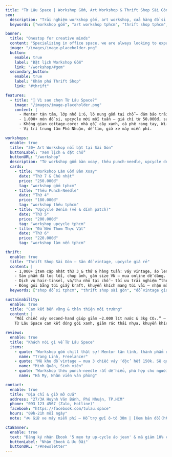 ```yaml
---
title: "Từ Lâu Space | Workshop Gốm, Art Workshop & Thrift Shop Sài Gòn"
seo:
  description: "Trải nghiệm workshop gốm, art workshop, cửa hàng đồ si vintage & upcycle thân thiện môi trường tại trung tâm Phú Nhuận, TP.HCM. Địa chỉ top đầu cho workshop gốm, workshop handmade, thrift shop Sài Gòn."
  keywords: ["workshop gốm", "art workshop tphcm", "thrift shop tphcm", "đồ si sài gòn", "workshop handmade", "upcycle quần áo", "workshop thêu", "workshop làm nến"]

banner:
  title: "Onestop for creative minds"
  content: "Specializing in office space, we are always looking to expand our offerings to meet the needs of growing companies."
  image: "/images/image-placeholder.png"
  button:
    enable: true
    label: "Đặt lịch Workshop Gốm"
    link: "/workshop/#gom"
  secondary_button:
    enable: true
    label: "Khám phá Thrift Shop"
    link: "#thrift"

features:
  - title: "🌟 Vì sao chọn Từ Lâu Space?"
    image: "/images/image-placeholder.png"
    content: |
      - Mentor tận tâm, lớp nhỏ 1:6, lò nung gốm tại chỗ – đảm bảo trải nghiệm cá nhân hóa.
      - 1.000+ món đồ si, upcycle mới mỗi tuần – giá chỉ từ 50.000đ, sạch sẽ, thơm tho.
      - Không gian cottage-core: nhà gỗ, cây xanh, cà phê rang tay, Wi-Fi & ổ cắm miễn phí.
      - Vị trí trung tâm Phú Nhuận, dễ tìm, giữ xe máy miễn phí.

workshops:
  enable: true
  title: "30+ Art Workshop nổi bật tại Sài Gòn"
  buttonLabel: "Xem lịch & đặt chỗ"
  buttonURL: "/workshop"
  description: "Từ workshop gốm bàn xoay, thêu punch-needle, upcycle denim đến đổ nến thơm – phù hợp cho người mới bắt đầu & người yêu sáng tạo. Đăng ký ngay để giữ chỗ!"
  cards:
    - title: "Workshop Làm Gốm Bàn Xoay"
      date: "Thứ 7 & Chủ nhật"
      price: "250.000đ"
      tag: "workshop gốm tphcm"
    - title: "Thêu Punch-Needle"
      date: "Thứ 4"
      price: "180.000đ"
      tag: "workshop thêu tphcm"
    - title: "Upcycle Denim (vẽ & đính patch)"
      date: "Thứ 5"
      price: "200.000đ"
      tag: "workshop upcycle tphcm"
    - title: "Đổ Nến Thơm Thực Vật"
      date: "Thứ 6"
      price: "220.000đ"
      tag: "workshop làm nến tphcm"

thrift:
  enable: true
  title: "Thrift Shop Sài Gòn – Săn đồ vintage, upcycle giá rẻ"
  content: |
    - 1.000+ item cập nhật thứ 3 & thứ 6 hàng tuần: váy vintage, áo len retro, phụ kiện độc bản.
    - Sản phẩm đã lọc lỗi, chụp ảnh, gắn size VN – mua online dễ dàng.
    - Dịch vụ hair-tinsel, vá/thu nhỏ tại chỗ – tối ưu trải nghiệm “thrift-flip”.
    - Đóng gói bằng túi giấy kraft, khuyến khích mang túi vải – nhận mã giảm giá 5%.
  keywords: ["shop đồ si tphcm", "thrift shop sài gòn", "đồ vintage giá rẻ", "upcycle tphcm"]

sustainability:
  enable: true
  title: "Cam kết bền vững & thân thiện môi trường"
  content: |
    “Mỗi chiếc váy second-hand giúp giảm ~2.000 lít nước & 3kg CO₂.” — WEF 2025 Report
    Từ Lâu Space cam kết đóng gói xanh, giảm rác thải nhựa, khuyến khích khách mang túi vải và tham gia các hoạt động upcycle, bảo vệ môi trường cùng cộng đồng.

reviews:
  enable: true
  title: "Khách nói gì về Từ Lâu Space"
  items:
    - quote: "Workshop gốm chill thật sự! Mentor tận tình, thành phẩm đẹp, sẽ quay lại."
      name: "Trang Linh, Freelancer"
    - quote: "Mê khu đồ vintage – mua 3 chiếc váy ‘độc’ hết 150k. Sẽ quay lại."
      name: "Minh Quân, Sinh viên"
    - quote: "Workshop thêu punch-needle rất dễ hiểu, phù hợp cho người mới."
      name: "Hà My, Nhân viên văn phòng"

contact:
  enable: true
  title: "Địa chỉ & giờ mở cửa"
  address: "27/3A Huỳnh Văn Bánh, Phú Nhuận, TP.HCM"
  phone: "093 123 4567 (Zalo, Hotline)"
  facebook: "https://facebook.com/tulau.space"
  hours: "09h-21h mỗi ngày"
  note: "🚲 Giữ xe máy miễn phí – Hỗ trợ gửi ô-tô 30m | [Xem bản đồ](https://goo.gl/maps/...)"

ctaBanner:
  enable: true
  text: "Đăng ký nhận Ebook '5 mẹo tự up-cycle áo jean' & mã giảm 10% cho workshop đầu tiên. Đừng bỏ lỡ ưu đãi chỉ dành cho thành viên mới!"
  buttonLabel: "Nhận Ebook & Ưu Đãi"
  buttonURL: "/#newsletter"
---
```

